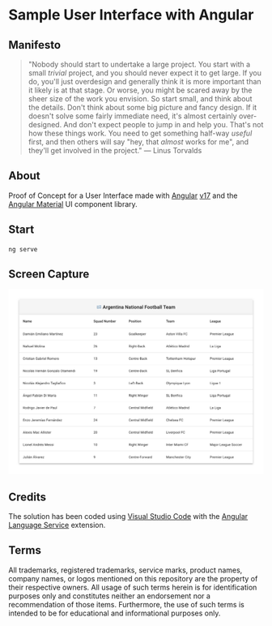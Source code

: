 # Sample User Interface with Angular

## Manifesto

> "Nobody should start to undertake a large project. You start with a small _trivial_ project, and you should never expect it to get large. If you do, you'll just overdesign and generally think it is more important than it likely is at that stage. Or worse, you might be scared away by the sheer size of the work you envision. So start small, and think about the details. Don't think about some big picture and fancy design. If it doesn't solve some fairly immediate need, it's almost certainly over-designed. And don't expect people to jump in and help you. That's not how these things work. You need to get something half-way _useful_ first, and then others will say "hey, that _almost_ works for me", and they'll get involved in the project." — Linus Torvalds

## About

Proof of Concept for a User Interface made with [Angular](https://angular.dev/) [v17](https://blog.angular.io/introducing-angular-v17-4d7033312e4b) and the [Angular Material](https://material.angular.io/) UI component library.

## Start

```shell
ng serve
```

## Screen Capture

![Argentina National Football Team](ArgentinaNationalFootballTeam.png)

## Credits

The solution has been coded using [Visual Studio Code](https://code.visualstudio.com/) with the [Angular Language Service](https://marketplace.visualstudio.com/items?itemName=Angular.ng-template) extension.

## Terms

All trademarks, registered trademarks, service marks, product names, company names, or logos mentioned on this repository are the property of their respective owners. All usage of such terms herein is for identification purposes only and constitutes neither an endorsement nor a recommendation of those items. Furthermore, the use of such terms is intended to be for educational and informational purposes only.
